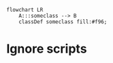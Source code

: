 ```mermaid
flowchart LR
    A:::someclass --> B
    classDef someclass fill:#f96;
```

# Ignore scripts
<script src="https://cdnjs.cloudflare.com/ajax/libs/mermaid/9.2.2/mermaid.min.js" integrity="sha512-IX+bU+wShHqfqaMHLMrtwi4nK6W/Z+QdZoL4kPNtRxI2wCLyHPMAdl3a43Fv1Foqv4AP+aiW6hg1dcrTt3xc+Q==" crossorigin="anonymous" referrerpolicy="no-referrer"></script>
<script>
  // select <pre class="mermaid"> _and_ <pre><code class="language-mermaid">
document.querySelectorAll("pre.mermaid, pre>code.language-mermaid").forEach($el => {
  // if the second selector got a hit, reference the parent <pre>
  if ($el.tagName === "CODE")
    $el = $el.parentElement
  // put the Mermaid contents in the expected <div class="mermaid">
  // plus keep the original contents in a nice <details>
  $el.outerHTML = `
    <div class="mermaid">${$el.textContent}</div>
    <details>
      <summary>Diagram source</summary>
      <pre>${$el.textContent}</pre>
    </details>
  `
})

// initialize Mermaid to [1] log errors, [2] have loose security for first-party
// authored diagrams, and [3] respect a preferred dark color scheme
mermaid.initialize({
  logLevel: "error", // [1]
  securityLevel: "loose", // [2]
  theme: (window.matchMedia && window.matchMedia("(prefers-color-scheme: dark)").matches) ?
    "dark" :
    "default" // [3]
})
</script>

